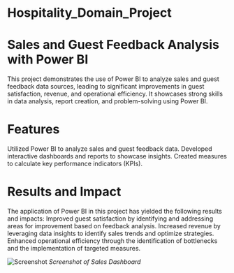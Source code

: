 # Hospitality_Domain_Project
# **Sales and Guest Feedback Analysis with Power BI**

This project demonstrates the use of Power BI to analyze sales and guest feedback data sources, leading to significant 
improvements in guest satisfaction, revenue, and operational efficiency. It showcases strong skills in data analysis, 
report creation, and problem-solving using Power BI.

# **Features**

Utilized Power BI to analyze sales and guest feedback data.
Developed interactive dashboards and reports to showcase insights.
Created measures to calculate key performance indicators (KPIs).

# **Results and Impact**

The application of Power BI in this project has yielded the following results and impacts:
Improved guest satisfaction by identifying and addressing areas for improvement based on feedback analysis.
Increased revenue by leveraging data insights to identify sales trends and optimize strategies.
Enhanced operational efficiency through the identification of bottlenecks and the implementation of targeted measures.

![Screenshot](Dashboard.png)
*Screenshot of Sales Dashboard*
